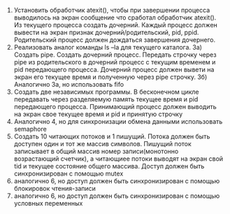 1) Установить обработчик atexit(), чтобы при завершении процесса выводилось на экран сообщение что сработал обработчик atexit(). Из текущего процесса создать дочерний. Каждый процесс должен вывести на экран признак дочерний/родительский, pid, ppid. Родительский  процесс должен дождаться завершения дочернего.
2) Реализовать аналог команды ls –la для текущего каталога. 
3a) Создать pipe. Создать дочерний процесс. Передать строчку через pipe из родительского в дочерний процесс с текущим временем и pid передающего процесса. Дочерний процесс должен вывети на экран его текущее время и полученную через pipe строчку.
3б) Аналогично 3а, но использовать fifo
4) Создать две независимых программы. В бесконечном цикле передавать через разделяемую память текущее время и pid передающего процесса. Принимающий процесс должен выводить на экран свое текущее время и pid и принятую строчку
5) Аналогично 4, но для синхронизации обмена данными использовать semaphore
6) Создать 10 читающих потоков и 1 пишущий. Потока должен быть доступен один и тот же массив символов. Пишущий поток записывает в общий массив номер записи(монотонно возрастающий счетчик), а читающиее потоки выводят на экран свой tid и текущее состояние общего массива. Доступ должен быть синхронизирован с помощью mutex
7)  аналогично 6, но доступ должен быть синхронизирован с помощью блокировок чтения-записи
8) аналогично 6, но доступ должен быть синхронизирован с помощью условных переменных

